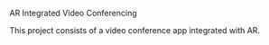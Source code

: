 AR Integrated Video Conferencing

This project consists of a video conference app integrated with AR.
